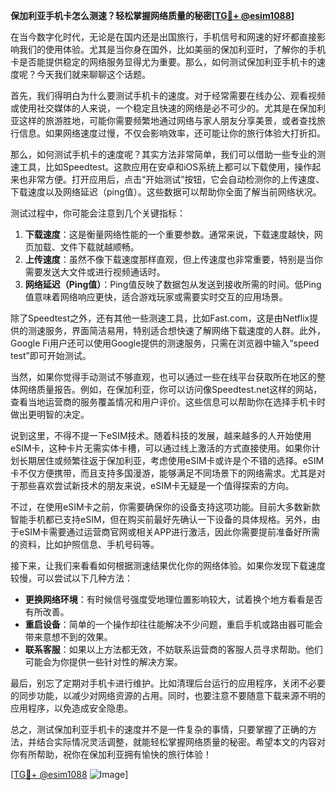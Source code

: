 **保加利亚手机卡怎么测速？轻松掌握网络质量的秘密[[TG💪+ @esim1088](https://t.me/s/esim1088)]**

在当今数字化时代，无论是在国内还是出国旅行，手机信号和网速的好坏都直接影响我们的使用体验。尤其是当你身在国外，比如美丽的保加利亚时，了解你的手机卡是否能提供稳定的网络服务显得尤为重要。那么，如何测试保加利亚手机卡的速度呢？今天我们就来聊聊这个话题。

首先，我们得明白为什么要测试手机卡的速度。对于经常需要在线办公、观看视频或使用社交媒体的人来说，一个稳定且快速的网络是必不可少的。尤其是在保加利亚这样的旅游胜地，可能你需要频繁地通过网络与家人朋友分享美景，或者查找旅行信息。如果网络速度过慢，不仅会影响效率，还可能让你的旅行体验大打折扣。

那么，如何测试手机卡的速度呢？其实方法非常简单，我们可以借助一些专业的测速工具，比如Speedtest。这款应用在安卓和iOS系统上都可以下载使用，操作起来也非常方便。打开应用后，点击“开始测试”按钮，它会自动检测你的上传速度、下载速度以及网络延迟（ping值）。这些数据可以帮助你全面了解当前网络状况。

测试过程中，你可能会注意到几个关键指标：

1. **下载速度**：这是衡量网络性能的一个重要参数。通常来说，下载速度越快，网页加载、文件下载就越顺畅。
2. **上传速度**：虽然不像下载速度那样直观，但上传速度也非常重要，特别是当你需要发送大文件或进行视频通话时。
3. **网络延迟（Ping值）**：Ping值反映了数据包从发送到接收所需的时间。低Ping值意味着网络响应更快，适合游戏玩家或需要实时交互的应用场景。

除了Speedtest之外，还有其他一些测速工具，比如Fast.com，这是由Netflix提供的测速服务，界面简洁易用，特别适合想快速了解网络下载速度的人群。此外，Google Fi用户还可以使用Google提供的测速服务，只需在浏览器中输入“speed test”即可开始测试。

当然，如果你觉得手动测试不够直观，也可以通过一些在线平台获取所在地区的整体网络质量报告。例如，在保加利亚，你可以访问像Speedtest.net这样的网站，查看当地运营商的服务覆盖情况和用户评价。这些信息可以帮助你在选择手机卡时做出更明智的决定。

说到这里，不得不提一下eSIM技术。随着科技的发展，越来越多的人开始使用eSIM卡，这种卡片无需实体卡槽，可以通过线上激活的方式直接使用。如果你计划长期居住或频繁往返于保加利亚，考虑使用eSIM卡或许是个不错的选择。eSIM卡不仅方便携带，而且支持多国漫游，能够满足不同场景下的网络需求。尤其是对于那些喜欢尝试新技术的朋友来说，eSIM卡无疑是一个值得探索的方向。

不过，在使用eSIM卡之前，你需要确保你的设备支持这项功能。目前大多数新款智能手机都已支持eSIM，但在购买前最好先确认一下设备的具体规格。另外，由于eSIM卡需要通过运营商官网或相关APP进行激活，因此你需要提前准备好所需的资料，比如护照信息、手机号码等。

接下来，让我们来看看如何根据测速结果优化你的网络体验。如果你发现下载速度较慢，可以尝试以下几种方法：

- **更换网络环境**：有时候信号强度受地理位置影响较大，试着换个地方看看是否有所改善。
- **重启设备**：简单的一个操作却往往能解决不少问题，重启手机或路由器可能会带来意想不到的效果。
- **联系客服**：如果以上方法都无效，不妨联系运营商的客服人员寻求帮助。他们可能会为你提供一些针对性的解决方案。

最后，别忘了定期对手机卡进行维护。比如清理后台运行的应用程序，关闭不必要的同步功能，以减少对网络资源的占用。同时，也要注意不要随意下载来源不明的应用程序，以免造成安全隐患。

总之，测试保加利亚手机卡的速度并不是一件复杂的事情，只要掌握了正确的方法，并结合实际情况灵活调整，就能轻松掌握网络质量的秘密。希望本文的内容对你有所帮助，祝你在保加利亚拥有愉快的旅行体验！

[[TG💪+ @esim1088](https://t.me/s/esim1088) ![Image](https://i.postimg.cc/4NQfJmqS/Snipaste-2025-05-13-00-14-12.png)]